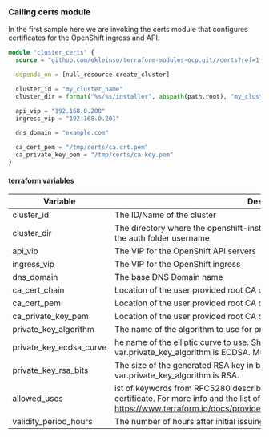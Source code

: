 ### Calling certs module
In the first sample here we are invoking the certs module that configures certificates for the OpenShift ingress and API. 

```terraform
module "cluster_certs" {
  source = "github.com/ekleinso/terraform-modules-ocp.git//certs?ref=1.1"

  depends_on = [null_resource.create_cluster]

  cluster_id = "my_cluster_name"
  cluster_dir = format("%s/%s/installer", abspath(path.root), "my_cluster_name")

  api_vip = "192.168.0.200"
  ingress_vip = "192.168.0.201"

  dns_domain = "example.com"

  ca_cert_pem = "/tmp/certs/ca.crt.pem"
  ca_private_key_pem = "/tmp/certs/ca.key.pem"
}
```

#### terraform variables

| Variable                         | Description                                                  | Type   | Default |
| -------------------------------- | ------------------------------------------------------------ | ------ | ------- |
| cluster_id                   | The ID/Name of the cluster  | string | - |
| cluster_dir                  | The directory where the openshift-install command was executed. Should contain the auth folder username        | string | - |
| api_vip                      | The VIP for the OpenShift API servers | string | - |
| ingress_vip                  | The VIP for the OpenShift ingress | string | - |
| dns_domain                   | The base DNS Domain name    | string | - |
| ca_cert_chain                | Location of the user provided root CA certificate chain in the repo | string | - |
| ca_cert_pem                  | Location of the user provided root CA certificate in the repo | string | - |
| ca_private_key_pem           | Location of the user provided root CA certificate key in the repo | string | - |
| private_key_algorithm        | The name of the algorithm to use for private keys. Must be one of: RSA or ECDSA. | string | RSA |
| private_key_ecdsa_curve      | he name of the elliptic curve to use. Should only be used if var.private_key_algorithm is ECDSA. Must be one of P224, P256, P384 or P521. | string | P256 |
| private_key_rsa_bits        | The size of the generated RSA key in bits. Should only be used if var.private_key_algorithm is RSA. | string | 4096 |
| allowed_uses                | ist of keywords from RFC5280 describing a use that is permitted for the issued certificate. For more info and the list of keywords, see https://www.terraform.io/docs/providers/tls/r/self_signed_cert.html#allowed_uses. | list | "key_encipherment", "digital_signature" |
| validity_period_hours       | The number of hours after initial issuing that the certificate will become invalid. | string | 17520 |
